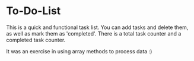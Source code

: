 # To-Do-List
This is a quick and functional task list. You can add tasks and delete them, as well as mark them as 'completed'.
There is a total task counter and a completed task counter.

It was an exercise in using array methods to process data :)
